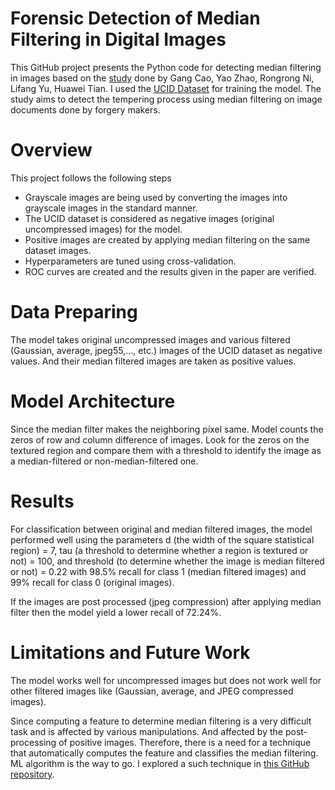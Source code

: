 # Forensic Detection of Median Filtering in Digital Images
This GitHub project presents the Python code for detecting median filtering in images based on the [study](https://ieeexplore.ieee.org/abstract/document/5583869) done by Gang Cao, Yao Zhao, Rongrong Ni, Lifang Yu, Huawei Tian. I used the [UCID Dataset](https://www.researchgate.net/publication/220979862_UCID_An_uncompressed_color_image_database) for training the model.
The study aims to detect the tempering process using median filtering on image documents done by forgery makers.

# Overview
This project follows the following steps
- Grayscale images are being used by converting the images into grayscale images in the standard manner.
- The UCID dataset is considered as negative images (original uncompressed images) for the model.
- Positive images are created by applying median filtering on the same dataset images.
- Hyperparameters are tuned using cross-validation.
- ROC curves are created and the results given in the paper are verified.

# Data Preparing
The model takes original uncompressed images and various filtered (Gaussian, average, jpeg55,..., etc.) images of the UCID dataset as negative values. And their median filtered images are taken as positive values.

# Model Architecture
Since the median filter makes the neighboring pixel same. Model counts the zeros of row and column difference of images. Look for the zeros on the textured region and compare them with a threshold to identify the image as a median-filtered or non-median-filtered one.

# Results
For classification between original and median filtered images, the model performed well using the parameters d (the width of the square statistical region) = 7, tau (a threshold to determine whether a region is textured or not) = 100, and threshold (to determine whether the image is median filtered or not) = 0.22 with 98.5% recall for class 1 (median filtered images) and 99% recall for class 0 (original images).

If the images are post processed (jpeg compression) after applying median filter then the model yield a lower recall of $72.24\%$.

# Limitations and Future Work
The model works well for uncompressed images but does not work well for other filtered images like (Gaussian, average, and JPEG compressed images).

Since computing a feature to determine median filtering is a very difficult task and is affected by various manipulations. And affected by the post-processing of positive images. Therefore, there is a need for a technique that automatically computes the feature and classifies the median filtering. ML algorithm is the way to go. I explored a such technique in [this GitHub repository](https://github.com/mkreman/Median-Filtering-Forensics-Based-on-Convlutional-Neural-Network.git).